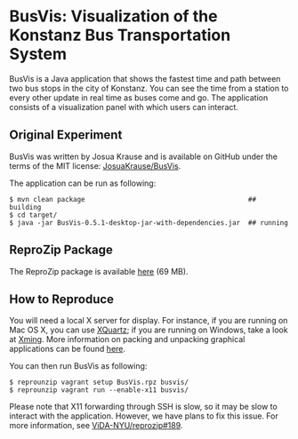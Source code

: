 BusVis: Visualization of the Konstanz Bus Transportation System
===============================================================

BusVis is a Java application that shows the fastest time and path between two bus stops in the city of Konstanz. You can see the time from a station to every other update in real time as buses come and go. The application consists of a visualization panel with which users can interact.

Original Experiment
-------------------

BusVis was written by Josua Krause and is available on GitHub under the terms of the MIT license: [JosuaKrause/BusVis](https://github.com/JosuaKrause/BusVis).

The application can be run as following:

    $ mvn clean package                                         ## building
    $ cd target/
    $ java -jar BusVis-0.5.1-desktop-jar-with-dependencies.jar  ## running

ReproZip Package
----------------

The ReproZip package is available [here](https://nyu.box.com/s/euxfsq1gjy9khehoakg2g9s4iu13plnd) (69 MB).

How to Reproduce
----------------

You will need a local X server for display. For instance, if you are running on Mac OS X, you can use [XQuartz](https://www.xquartz.org/); if you are running on Windows, take a look at [Xming](https://sourceforge.net/projects/xming/). More information on packing and unpacking graphical applications can be found [here](http://reprozip.readthedocs.io/en/latest/faq.html#can-reprozip-pack-graphical-tools).

You can then run BusVis as following:

    $ reprounzip vagrant setup BusVis.rpz busvis/
    $ reprounzip vagrant run --enable-x11 busvis/

Please note that X11 forwarding through SSH is slow, so it may be slow to interact with the application. However, we have plans to fix this issue. For more information, see [ViDA-NYU/reprozip#189](https://github.com/ViDA-NYU/reprozip/issues/189).
